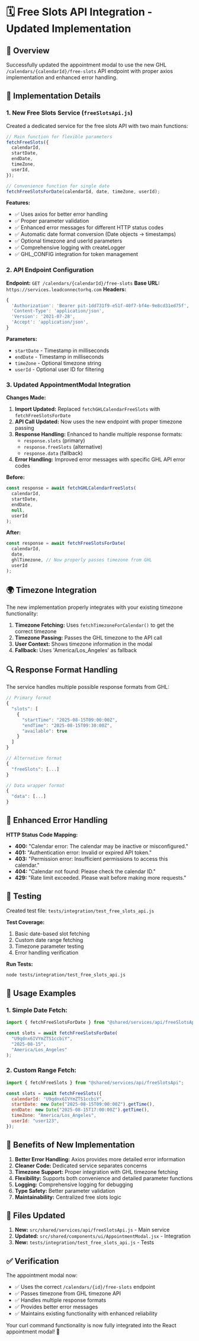# 🗓️ Free Slots API Integration - Updated Implementation

## 🎯 Overview

Successfully updated the appointment modal to use the new GHL `/calendars/{calendarId}/free-slots` API endpoint with proper axios implementation and enhanced error handling.

## 🔧 Implementation Details

### **1. New Free Slots Service (`freeSlotsApi.js`)**

Created a dedicated service for the free slots API with two main functions:

```javascript
// Main function for flexible parameters
fetchFreeSlots({
  calendarId,
  startDate,
  endDate,
  timeZone,
  userId,
});

// Convenience function for single date
fetchFreeSlotsForDate(calendarId, date, timeZone, userId);
```

**Features:**

- ✅ Uses axios for better error handling
- ✅ Proper parameter validation
- ✅ Enhanced error messages for different HTTP status codes
- ✅ Automatic date format conversion (Date objects → timestamps)
- ✅ Optional timezone and userId parameters
- ✅ Comprehensive logging with createLogger
- ✅ GHL_CONFIG integration for token management

### **2. API Endpoint Configuration**

**Endpoint:** `GET /calendars/{calendarId}/free-slots`
**Base URL:** `https://services.leadconnectorhq.com`
**Headers:**

```javascript
{
  'Authorization': 'Bearer pit-1dd731f9-e51f-40f7-bf4e-9e8cd31ed75f',
  'Content-Type': 'application/json',
  'Version': '2021-07-28',
  'Accept': 'application/json',
}
```

**Parameters:**

- `startDate` - Timestamp in milliseconds
- `endDate` - Timestamp in milliseconds
- `timeZone` - Optional timezone string
- `userId` - Optional user ID for filtering

### **3. Updated AppointmentModal Integration**

**Changes Made:**

1. **Import Updated:** Replaced `fetchGHLCalendarFreeSlots` with `fetchFreeSlotsForDate`
2. **API Call Updated:** Now uses the new endpoint with proper timezone passing
3. **Response Handling:** Enhanced to handle multiple response formats:
   - `response.slots` (primary)
   - `response.freeSlots` (alternative)
   - `response.data` (fallback)
4. **Error Handling:** Improved error messages with specific GHL API error codes

**Before:**

```javascript
const response = await fetchGHLCalendarFreeSlots(
  calendarId,
  startDate,
  endDate,
  null,
  userId
);
```

**After:**

```javascript
const response = await fetchFreeSlotsForDate(
  calendarId,
  date,
  ghlTimezone, // Now properly passes timezone from GHL
  userId
);
```

## 🌍 Timezone Integration

The new implementation properly integrates with your existing timezone functionality:

1. **Timezone Fetching:** Uses `fetchTimezoneForCalendar()` to get the correct timezone
2. **Timezone Passing:** Passes the GHL timezone to the API call
3. **User Context:** Shows timezone information in the modal
4. **Fallback:** Uses 'America/Los_Angeles' as fallback

## 🔍 Response Format Handling

The service handles multiple possible response formats from GHL:

```javascript
// Primary format
{
  "slots": [
    {
      "startTime": "2025-08-15T09:00:00Z",
      "endTime": "2025-08-15T09:30:00Z",
      "available": true
    }
  ]
}

// Alternative format
{
  "freeSlots": [...]
}

// Data wrapper format
{
  "data": [...]
}
```

## 🚨 Enhanced Error Handling

**HTTP Status Code Mapping:**

- **400:** "Calendar error: The calendar may be inactive or misconfigured."
- **401:** "Authentication error: Invalid or expired API token."
- **403:** "Permission error: Insufficient permissions to access this calendar."
- **404:** "Calendar not found: Please check the calendar ID."
- **429:** "Rate limit exceeded. Please wait before making more requests."

## 🧪 Testing

Created test file: `tests/integration/test_free_slots_api.js`

**Test Coverage:**

1. Basic date-based slot fetching
2. Custom date range fetching
3. Timezone parameter testing
4. Error handling verification

**Run Tests:**

```bash
node tests/integration/test_free_slots_api.js
```

## 📝 Usage Examples

### **1. Simple Date Fetch:**

```javascript
import { fetchFreeSlotsForDate } from "@shared/services/api/freeSlotsApi";

const slots = await fetchFreeSlotsForDate(
  "U9qdnx6IVYmZTS1ccbiY",
  "2025-08-15",
  "America/Los_Angeles"
);
```

### **2. Custom Range Fetch:**

```javascript
import { fetchFreeSlots } from "@shared/services/api/freeSlotsApi";

const slots = await fetchFreeSlots({
  calendarId: "U9qdnx6IVYmZTS1ccbiY",
  startDate: new Date("2025-08-15T09:00:00Z").getTime(),
  endDate: new Date("2025-08-15T17:00:00Z").getTime(),
  timeZone: "America/Los_Angeles",
  userId: "user123",
});
```

## 🎉 Benefits of New Implementation

1. **Better Error Handling:** Axios provides more detailed error information
2. **Cleaner Code:** Dedicated service separates concerns
3. **Timezone Support:** Proper integration with GHL timezone fetching
4. **Flexibility:** Supports both convenience and detailed parameter functions
5. **Logging:** Comprehensive logging for debugging
6. **Type Safety:** Better parameter validation
7. **Maintainability:** Centralized free slots logic

## 🔗 Files Updated

1. **New:** `src/shared/services/api/freeSlotsApi.js` - Main service
2. **Updated:** `src/shared/components/ui/AppointmentModal.jsx` - Integration
3. **New:** `tests/integration/test_free_slots_api.js` - Tests

## ✅ Verification

The appointment modal now:

- ✅ Uses the correct `/calendars/{id}/free-slots` endpoint
- ✅ Passes timezone from GHL timezone API
- ✅ Handles multiple response formats
- ✅ Provides better error messages
- ✅ Maintains existing functionality with enhanced reliability

Your curl command functionality is now fully integrated into the React appointment modal! 🚀
